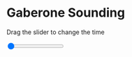 <h1>Gaberone Sounding</h1>
<p>Drag the slider to change the time</p>

<div class="slidecontainer">
<input oninput='setImage(this)' class="slider" type="range" min="0" max="5" value="0" step="1" />
<img id='img'/>
</div>

<script>
var img = document.getElementById('img');
var img_array = ['/assets/images/skwt/skd_gaberone_wrfout_d01_2020-08-05_12:00:00.png',
'/assets/images/skwt/skd_gaberone_wrfout_d01_2020-08-05_18:00:00.png',
'/assets/images/skwt/skd_gaberone_wrfout_d01_2020-08-06_00:00:00.png',
'/assets/images/skwt/skd_gaberone_wrfout_d01_2020-08-06_06:00:00.png',
'/assets/images/skwt/skd_gaberone_wrfout_d01_2020-08-06_12:00:00.png',];
function setImage(obj)
{
        var value = obj.value;
        img.src = img_array[value];

}
</script>
